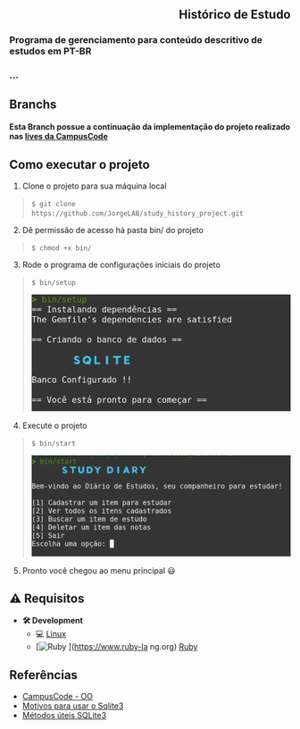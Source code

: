 <h2 align="right"> Histórico de Estudo</h2>

### Programa de gerenciamento para conteúdo descritivo de estudos em PT-BR
### ...

## Branchs

#### Esta Branch possue a continuação da implementação do projeto realizado nas [lives da CampusCode](https://youtu.be/2OUyXz7BqdU)

## Como executar o projeto

1. Clone o projeto para sua máquina local
>`$ git clone https://github.com/JorgeLAB/study_history_project.git`

2. Dê permissão de acesso há pasta bin/ do projeto
>`$ chmod +x bin/`

3. Rode o programa de configurações iniciais do projeto
>`$ bin/setup`
>
><img src="https://github.com/JorgeLAB/study_history_project/blob/follow_live/public/images/bin_setup_diario_de_estudo.png" height="auto" width="600" alt="Resultado de configuração"/>
4. Execute o projeto
>`$ bin/start`
>
><img src="https://github.com/JorgeLAB/study_history_project/blob/follow_live/public/images/menu_principal.png" height="auto" width="600" alt="menu principal"/>
5. Pronto você chegou ao menu principal :smiley:

## **:warning:** Requisitos

- **🛠 Development**
    - :computer: [Linux](https://ubuntu.com/download/desktop)
    - [![Ruby](https://cdn.emojidex.com/emoji/mdpi/Ruby.png "Ruby") ](https://www.ruby-la ng.org) [Ruby](https://www.ruby-lang.org/pt/documentation/installation/)

## Referências
- [CampusCode - OO](https://campuscode.com.br/conteudos/boas-fontes-e-conteudos-para-comecar-e-evoluir-em-ruby)
- [Motivos para usar o Sqlite3](https://www.sqlite.org/whentouse.html)
- [Métodos úteis SQLite3](https://www.devdungeon.com/content/ruby-sqlite-tutorial#toc-3)

<!-- MARKDOWN LINKS & IMAGES -->
<!-- https://www.markdownguide.org/basic-syntax/#reference-style-links -->
